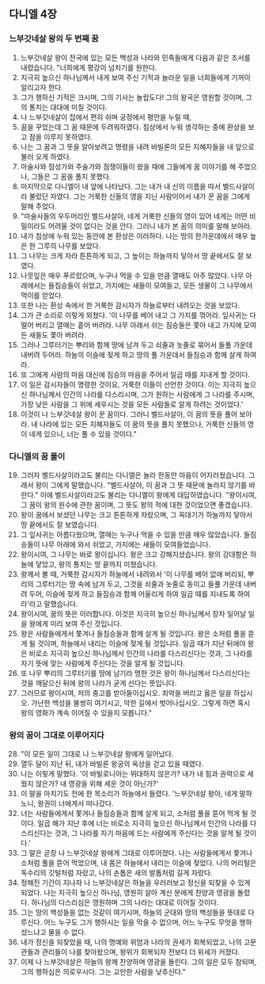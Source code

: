 ## 다니엘 4장

### 느부갓네살 왕의 두 번째 꿈
1. 느부갓네살 왕이 전국에 있는 모든 백성과 나라와 민족들에게 다음과 같은 조서를 내렸습니다. "너희에게 평강이 넘치기를 원한다.
2. 지극히 높으신 하나님께서 내게 보여 주신 기적과 놀라운 일을 너희들에게 기꺼이 알리고자 한다.
3. 그가 행하신 기적은 크시며, 그의 기사는 놀랍도다! 그의 왕국은 영원할 것이며, 그의 통치는 대대에 미칠 것이다.
4. 나 느부갓네살이 집에서 편히 쉬며 궁정에서 평안을 누릴 때,
5. 꿈을 꾸었는데 그 꿈 때문에 두려워하였다. 침상에서 누워 생각하는 중에 환상을 보고 잠을 이루지 못하였다.
6. 나는 그 꿈과 그 뜻을 알아보려고 명령을 내려 바빌론의 모든 지혜자들을 내 앞으로 불러 오게 하였다.
7. 마술사와 점성가와 주술가와 점쟁이들이 왔을 때에 그들에게 꿈 이야기를 해 주었으나, 그들은 그 꿈을 풀지 못했다.
8. 마지막으로 다니엘이 내 앞에 나타났다. 그는 내가 내 신의 이름을 따서 벨드사살이라 불렀던 자였다. 그는 거룩한 신들의 영을 지닌 사람이어서 내가 꾼 꿈을 그에게 말해 주었다.
9. "마술사들의 우두머리인 벨드사살아, 네게 거룩한 신들의 영이 있어 네게는 어떤 비밀이라도 어려울 것이 없다는 것을 안다. 그러니 내가 본 꿈의 의미를 말해 보아라.
10. 내가 침상에 누워 있는 동안에 본 환상은 이러하다. 나는 땅의 한가운데에서 매우 높은 한 그루의 나무를 보았다.
11. 그 나무는 크게 자라 튼튼하게 되고, 그 높이는 하늘까지 닿아서 땅 끝에서도 잘 보였다.
12. 나뭇잎은 매우 푸르렀으며, 누구나 먹을 수 있을 만큼 열매도 아주 많았다. 나무 아래에서는 들짐승들이 쉬었고, 가지에는 새들이 모여들고, 모든 생물이 그 나무에서 먹이를 얻었다.
13. 또한 나는 환상 속에서 한 거룩한 감시자가 하늘로부터 내려오는 것을 보았다.
14. 그가 큰 소리로 이렇게 외쳤다. '이 나무를 베어 내고 그 가지를 꺾어라. 잎사귀는 다 떨어 버리고 열매는 흩어 버려라. 나무 아래서 쉬는 짐승들은 쫓아 내고 가지에 모여든 새들도 쫓아 버려라.
15. 그러나 그루터기는 뿌리와 함께 땅에 남겨 두고 쇠줄과 놋줄로 묶어서 들풀 가운데 내버려 두어라. 하늘의 이슬에 젖게 하고 땅의 풀 가운데서 들짐승과 함께 살게 하여라.
16. 또 그에게 사람의 마음 대신에 짐승의 마음을 주어서 일곱 때를 지내게 할 것이다.
17. 이 일은 감시자들이 명령한 것이요, 거룩한 이들이 선언한 것이다. 이는 지극히 높으신 하나님께서 인간의 나라를 다스리시며, 그가 원하는 사람에게 그 나라를 주시며, 가장 낮은 사람을 그 위에 세우시는 것을 모든 사람들로 알게 하려는 것이었다.'
18. 이것이 나 느부갓네살 왕이 꾼 꿈이다. 그러니 벨드사살아, 이 꿈의 뜻을 풀어 보아라. 내 나라에 있는 모든 지혜자들도 이 꿈의 뜻을 풀지 못했으나, 거룩한 신들의 영이 네게 있으니, 너는 풀 수 있을 것이다."
### 다니엘의 꿈 풀이
19. 그러자 벨드사살이라고도 불리는 다니엘은 놀라 한동안 마음이 어지러웠습니다. 그래서 왕이 그에게 말했습니다. "벨드사살아, 이 꿈과 그 뜻 때문에 놀라지 않기를 바란다." 이에 벨드사살이라고도 불리는 다니엘이 왕에게 대답하였습니다. "왕이시여, 그 꿈이 왕의 원수에 관한 꿈이며, 그 뜻도 왕의 적에 대한 것이었으면 좋겠습니다.
20. 왕이 꿈에서 보셨던 나무는 크고 튼튼하게 자랐으며, 그 꼭대기가 하늘까지 닿아서 땅 끝에서도 잘 보였습니다.
21. 그 잎사귀는 아름다웠으며, 열매는 누구나 먹을 수 있을 만큼 매우 많았습니다. 들짐승들이 나무 아래에 와서 쉬었고, 가지에는 새들이 모여들었습니다.
22. 왕이시여, 그 나무는 바로 왕이십니다. 왕은 크고 강해지셨습니다. 왕의 강대함은 하늘에 닿았고, 왕의 통치는 땅 끝까지 미쳤습니다.
23. 왕께서 볼 때, 거룩한 감시자가 하늘에서 내려와서 '이 나무를 베어 없애 버리되, 뿌리의 그루터기는 땅 속에 남겨 두고, 그것을 쇠줄과 놋줄로 동이고 들풀 가운데 내버려 두어, 이슬에 젖게 하고 들짐승과 함께 어울리게 하여 일곱 때를 지내도록 하여라'라고 말했습니다.
24. 왕이시여, 꿈의 뜻은 이러합니다. 이것은 지극히 높으신 하나님께서 장차 일어날 일을 왕에게 미리 보여 주신 것입니다.
25. 왕은 사람들에게서 쫓겨나 들짐승들과 함께 살게 될 것입니다. 왕은 소처럼 풀을 뜯게 될 것이며, 하늘에서 내리는 이슬에 젖게 될 것입니다. 일곱 때가 지난 뒤에야 왕은 비로소 지극히 높으신 하나님께서 인간의 나라를 다스리신다는 것과, 그 나라를 자기 뜻에 맞는 사람에게 주신다는 것을 알게 될 것입니다.
26. 또 나무 뿌리의 그루터기를 땅에 남기라 명한 것은 왕이 하나님께서 다스리신다는 것을 깨달으신 뒤에 왕의 나라가 굳게 선다는 뜻입니다.
27. 그러므로 왕이시여, 저의 충고를 받아들이십시오. 죄악을 버리고 옳은 일을 하십시오. 가난한 백성을 불쌍히 여기시고, 악한 길에서 벗어나십시오. 그렇게 하면 혹시 왕의 영화가 계속 이어질 수 있을지 모릅니다."
### 왕의 꿈이 그대로 이루어지다
28. "이 모든 일이 그대로 나 느부갓네살 왕에게 일어났다.
29. 열두 달이 지난 뒤, 내가 바빌론 왕궁의 옥상을 걷고 있을 때였다.
30. 나는 이렇게 말했다. '이 바빌로니아는 위대하지 않은가? 내가 내 힘과 권력으로 세웠지 않은가? 내 영광을 위해 세운 것이 아닌가?'
31. 이 말을 마치기도 전에 한 목소리가 하늘에서 들렸다. '느부갓네살 왕아, 네게 말하노니, 왕권이 너에게서 떠나갔다.
32. 너는 사람들에게서 쫓겨나 들짐승들과 함께 살게 되고, 소처럼 풀을 뜯어 먹게 될 것이다. 일곱 해가 지난 후에 너는 비로소 지극히 높으신 하나님께서 인간의 나라를 다스리신다는 것과, 그 나라를 자기 마음에 드는 사람에게 주신다는 것을 알게 될 것이다.'
33. 그 말은 곧장 나 느부갓네살 왕에게 그대로 이루어졌다. 나는 사람들에게서 쫓겨나 소처럼 풀을 뜯어 먹었으며, 내 몸은 하늘에서 내리는 이슬에 젖었다. 나의 머리털은 독수리의 깃털처럼 자랐고, 나의 손톱은 새의 발톱처럼 길게 자랐다.
34. 정해진 기간이 지나자 나 느부갓네살은 하늘을 우러러보고 정신을 되찾을 수 있게 되었다. 나는 지극히 높으신 하나님, 영원히 살아 계신 분에게 찬양과 영광을 돌렸다. 하나님의 다스리심은 영원하며 그의 나라는 대대로 이어질 것이다.
35. 그는 땅의 백성들을 없는 것같이 여기시며, 하늘의 군대와 땅의 백성들을 뜻대로 다루신다. 어느 누구도 그가 행하시는 일을 막을 수 없으며, 어느 누구도 무엇을 행하셨느냐고 물을 수 없다.
36. 내가 정신을 되찾았을 때, 나의 명예와 위엄과 나라의 권세가 회복되었고, 나의 고문관들과 관리들이 나를 찾아왔으며, 왕위가 회복되자 전보다 더 위세가 커졌다.
37. 이제 나 느부갓네살은 하늘의 왕께 찬양하며 영광을 돌린다. 그의 일은 모두 참되며, 그의 행하심은 의로우시다. 그는 교만한 사람을 낮추신다."